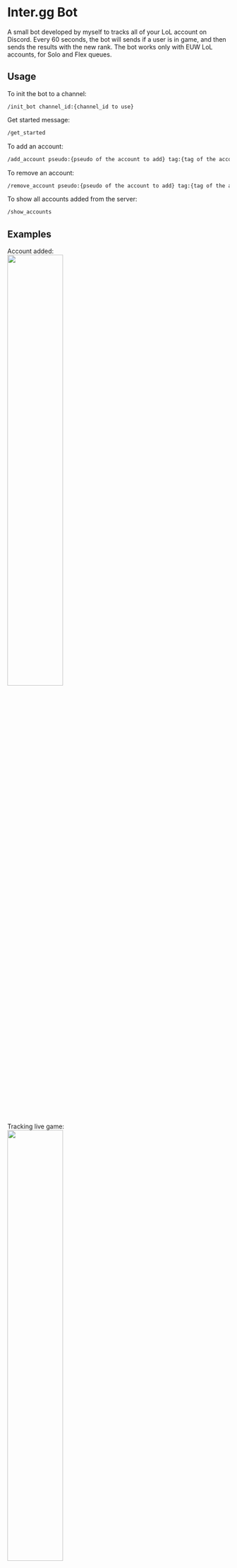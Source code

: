 # Inter.gg Bot
A small bot developed by myself to tracks all of your LoL account on Discord. Every 60 seconds, the bot will sends if a user is in game, and then sends the results with the new rank.
The bot works only with EUW LoL accounts, for Solo and Flex queues.

## Usage
To init the bot to a channel:
```
/init_bot channel_id:{channel_id to use}
```
Get started message:
```bash
/get_started 
```
To add an account:
```bash
/add_account pseudo:{pseudo of the account to add} tag:{tag of the account to add}
```
To remove an account:
```bash
/remove_account pseudo:{pseudo of the account to add} tag:{tag of the account to add}
```
To show all accounts added from the server:
```bash
/show_accounts
```

## Examples
Account added:
<br>
<img src="https://github.com/maxencelupion/Inter.gg-Bot/assets/114016583/7338f3e2-63d5-42a4-a4ae-39b524a89e0f" width="50%">

Tracking live game:
<br>
<img src="https://github.com/maxencelupion/Inter.gg-Bot/assets/114016583/feda3c53-99ac-4dce-bcfc-736f3a92bd5c" width="50%">

Game results:
<br>
<img src="https://github.com/maxencelupion/Inter.gg-Bot/assets/114016583/c259e15e-f926-4ed2-8557-3e9c5b6d0994" width="50%">

## Development
Inter.gg Bot is still under development and is updated regularly following the additions I make to it.
Feel free to create issues if you find anything that needs to be fixed. :)

## Reach me
You can reach me through Discord: *xxeeww* !
